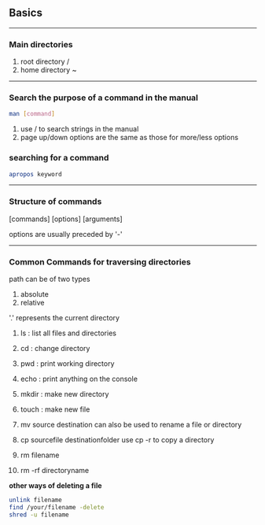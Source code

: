 ## Basics

---

### Main directories

1. root directory /
2. home directory ~

--- 

### Search the purpose of a command in the manual

```bash
man [command]
```
1. use / to search strings in the manual
2. page up/down options are the same as those for more/less options

### searching for a command

```bash
apropos keyword
```

---

### Structure of commands

[commands] [options] [arguments]

options are usually preceded by '-'

--- 

### Common Commands for traversing directories

path can be of two types
1. absolute
2. relative

'.' represents the current directory

1. ls     : list all files and directories
2. cd     : change directory
3. pwd    : print working directory
4. echo   : print anything on the console

5. mkdir  : make new directory
6. touch  : make new file

7. mv source destination
can also be used to rename a file or directory
8. cp sourcefile destinationfolder
use cp -r to copy a directory

9. rm filename
10. rm -rf directoryname

**other ways of deleting a file**
```bash
unlink filename
find /your/filename -delete
shred -u filename
```
